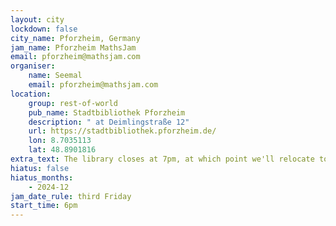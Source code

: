 ```yaml
---
layout: city
lockdown: false
city_name: Pforzheim, Germany
jam_name: Pforzheim MathsJam
email: pforzheim@mathsjam.com
organiser:
    name: Seemal
    email: pforzheim@mathsjam.com
location:
    group: rest-of-world
    pub_name: Stadtbibliothek Pforzheim
    description: " at Deimlingstraße 12"
    url: https://stadtbibliothek.pforzheim.de/
    lon: 8.7035113
    lat: 48.8901816
extra_text: The library closes at 7pm, at which point we'll relocate to continue Jamming and grab a pizza for anyone who wants to.
hiatus: false
hiatus_months:
    - 2024-12
jam_date_rule: third Friday
start_time: 6pm
---
```


